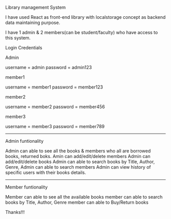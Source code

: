 Library management System 

I have used React as front-end library with localstorage concept as backend data maintaining purpose.

I have 1 admin & 2 members(can be student/faculty) who have access to this system.

Login Credentials

Admin 

username = admin
password = admin123

member1

username = member1
password = member123

member2 

username = member2
password = member456

member3

username = member3
password = member789


-------------------------------
Admin funtionality

Admin can able to see all the books & members who all are borrowed books, returned boks.
Amin can add/edit/delete members
Admin can add/edit/delete books
Admin can able to search books by Title, Author, Genre,
Admin can able to search members
Admin can view history of specific users with their books details.

-------------------------------
Member funtionality

Member can able to see all the available books
member can able to search books by Title, Author, Genre
member can able to Buy/Return books 

Thanks!!!

